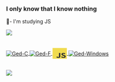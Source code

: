 ### I only know that I know nothing

🌱- I'm studying JS

<p>
  <a href="https://github.com/Gedsonfa">
  <img height="300cm" src="https://github-readme-stats.vercel.app/api/top-langs/?username=Gedsonfa&layout=compact&langs_count=7&theme=dracula"/>
</p>
    
<div style="display: inline_block"><br>
  <img align="center" alt="Ged-C" height="30" width="40" src="https://cdn.jsdelivr.net/gh/devicons/devicon/icons/c/c-original.svg">
  <img align="center" alt="Ged-F" height="30" width="40" src="https://cdn.jsdelivr.net/gh/devicons/devicon/icons/flutter/flutter-original.svg">
  <img align="center" alt="Ged-JS" height="30" width="40" src="https://github.com/devicons/devicon/blob/master/icons/javascript/javascript-original.svg">
  <img align="center" alt="Ged-Windows" height="50" width="50" src="https://www.svgrepo.com/show/376344/python.svg">
</div>

##

<div>
  <a href="https://www.linkedin.com/in/gedson-fernandes-17b082239" target="_blank"><img src="https://img.shields.io/badge/LinkedIn-0077B5?style=for-the-badge&       logo=linkedin&logoColor=white" target="_blank"></a>
</div>
